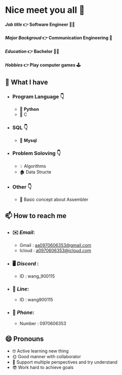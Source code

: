 # Nice meet you all 👋   
#### *Job title*       👉️ Software Engineer 👨‍💻
#### *Major Backgroud* 👉️ Communication Engineering 📙
#### *Education*      👉️ Bachelor 👨‍🎓
#### *Hobbies*     👉️ Play computer games 🕹️


## 🤔 What I have 
- ### Program Language 👇
    - 🥇 **Python**
    - 🥉 C
- ### SQL 👇️
    - 🥈 **Mysql**
- ### Problem Soloving 👇️
    - 💡 Algorithms
    - 🏚️ Data Structe
- ### Other 👇️
  - 👀 Basic concept about Assembler
## 📫 How to reach me
  - ### ✉️ *Email*:
    - Gmail : aa0970606353@gmail.com
    - Icloud : a0970606353@icloud.com 
  - ### 🖥️ *Discord* :
    - ID : wang_900115
  - ### 💬 *Line*:
    - ID : wang900115
  - ### 🔔 *Phone*:
    - Number : 0970606353 
## 😄 Pronouns 
  - 🤓 Active learning new thing
  - 🌞 Good manner with collaborator
  - 🤔 Support multiple perspectives and try understand
  - 😎 Work hard to achieve  goals

